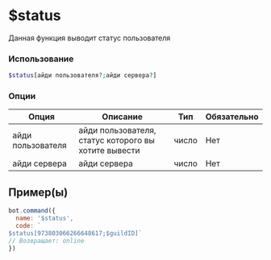 # $status
Данная функция выводит статус пользователя
### Использование
```php
$status[айди пользователя?;айди сервера?]
```

### Опции

| Опция | Описание | Тип | Обязательно |
|--------|-------------|------|----------|
| айди пользователя | айди пользователя, статус которого вы хотите вывести | число | Нет | 
| айди сервера | айди сервера | число | Нет | 
## Пример(ы)

```javascript
bot.command({
  name: '$status',
  code: `
$status[973803066266648617;$guildID]`
// Возвращает: online
})
```
